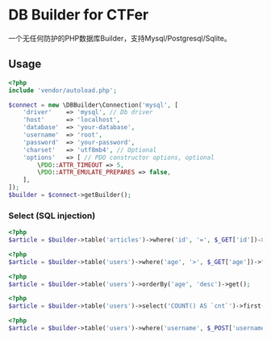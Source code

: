 # DB Builder for CTFer

一个无任何防护的PHP数据库Builder，支持Mysql/Postgresql/Sqlite。

## Usage

```php
<?php
include 'vendor/autoload.php';

$connect = new \DBBuilder\Connection('mysql', [
    'driver'    => 'mysql', // Db driver
    'host'      => 'localhost',
    'database'  => 'your-database',
    'username'  => 'root',
    'password'  => 'your-password',
    'charset'   => 'utf8mb4', // Optional
    'options'   => [ // PDO constructor options, optional
        \PDO::ATTR_TIMEOUT => 5,
        \PDO::ATTR_EMULATE_PREPARES => false,
    ],
]);
$builder = $connect->getBuilder();
```

### Select (SQL injection)


```php
<?php
$article = $builder->table('articles')->where('id', '=', $_GET['id'])->first();
```

```php
<?php
$article = $builder->table('users')->where('age', '>', $_GET['age'])->first();
```

```php
<?php
$article = $builder->table('users')->orderBy('age', 'desc')->get();
```

```php
<?php
$article = $builder->table('users')->select('COUNT() AS `cnt`')->first();
```

```php
<?php
$article = $builder->table('users')->where('username', $_POST['username'])->where('password', md5($_POST['password']))->first();
```